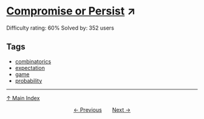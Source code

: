 # [Compromise or Persist](https://projecteuler.net/problem=503) ↗️

Difficulty rating: 60%
Solved by: 352 users
## Tags

- [combinatorics](../tags/combinatorics.md)
- [expectation](../tags/expectation.md)
- [game](../tags/game.md)
- [probability](../tags/probability.md)



---

[↑ Main Index](../README.md)


<div align=center><a href='502.md'>← Previous</a> &nbsp;&nbsp; &nbsp;&nbsp;  <a href='504.md'>Next →</a></div>
